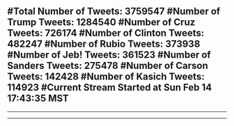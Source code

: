#Total Number of Tweets: 3759547 
#Number of Trump Tweets: 1284540
#Number of Cruz Tweets: 726174
#Number of Clinton Tweets: 482247
#Number of Rubio Tweets: 373938
#Number of Jeb! Tweets: 361523
#Number of Sanders Tweets: 275478
#Number of Carson Tweets: 142428
#Number of Kasich Tweets: 114923
#Current Stream Started at Sun Feb 14 17:43:35 MST
---
---
---
